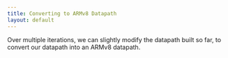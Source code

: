 ```yaml
---
title: Converting to ARMv8 Datapath
layout: default
---
```


Over multiple iterations,
we can slightly modify the datapath built so far,
to convert our datapath into an ARMv8 datapath.
